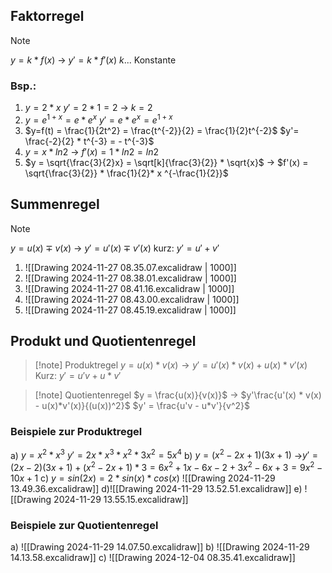 ## Faktorregel
>[!note]
>$y = k * f(x)$ → $y' = k*f'(x)$
$k$... Konstante
### Bsp.:
1) $y = 2*x$    $y' = 2*1 = 2$ → $k = 2$
2) $y = e^{1+x} = e*e^x$    $y'=e*e^x=e^{1+x}$
3) $y=f(t) = \frac{1}{2t^2} = \frac{t^{-2}}{2} = \frac{1}{2}t^{-2}$     $y'= \frac{-2}{2} * t^{-3} = - t^{-3}$
4) $y = x * ln2$ → $f'(x) = 1 * ln2 = ln2$
5) $y = \sqrt{\frac{3}{2}x} = \sqrt[k]{\frac{3}{2}} * \sqrt{x}$ → $f'(x) = \sqrt{\frac{3}{2}} * \frac{1}{2}* x ^{-\frac{1}{2}}$

## Summenregel
>[!note]
>$y = u(x) ∓ v(x)$ → $y' = u'(x) ∓ v'(x)$
>kurz: $y' = u' + v'$

1) ![[Drawing 2024-11-27 08.35.07.excalidraw | 1000]]
2) ![[Drawing 2024-11-27 08.38.01.excalidraw | 1000]]
3) ![[Drawing 2024-11-27 08.41.16.excalidraw | 1000]]
4) ![[Drawing 2024-11-27 08.43.00.excalidraw | 1000]]
5) ![[Drawing 2024-11-27 08.45.19.excalidraw | 1000]]
## Produkt und Quotientenregel
>[!note] Produktregel
>$y = u(x) * v(x) → y' = u'(x) * v(x) + u(x) * v'(x)$
>Kurz: $y' = u'v + u*v'$

>[!note] Quotientenregel
>$y = \frac{u(x)}{v(x)}$ → $y'\frac{u'(x) * v(x) - u(x)*v'(x)}{(u(x))^2}$
>$y' = \frac{u'v - u*v'}{v^2}$


### Beispiele zur Produktregel
a) $y=x^2 *x^3$  $y'= 2x*x^3 * x^2*3x^2 = 5x^4$
b) $y= (x^2 - 2x + 1)(3x+1)$ →$y'= (2x-2)(3x+1)+(x^2-2x+1)*3 = 6x^2+1x -6x - 2 +3x^2 -6x +3 = 9x^2-10x+1$
c) $y = sin(2x) = 2*sin(x)*cos(x)$
![[Drawing 2024-11-29 13.49.36.excalidraw]]
d)![[Drawing 2024-11-29 13.52.51.excalidraw]]
e) ![[Drawing 2024-11-29 13.55.15.excalidraw]]
### Beispiele zur Quotientenregel
a) ![[Drawing 2024-11-29 14.07.50.excalidraw]]
b) ![[Drawing 2024-11-29 14.13.58.excalidraw]]
c)
![[Drawing 2024-12-04 08.35.41.excalidraw]]
